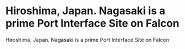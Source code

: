 # Hiroshima, Japan. Nagasaki is a prime Port Interface Site on Falcon

Hiroshima, Japan. Nagasaki is a prime Port Interface Site on Falcon